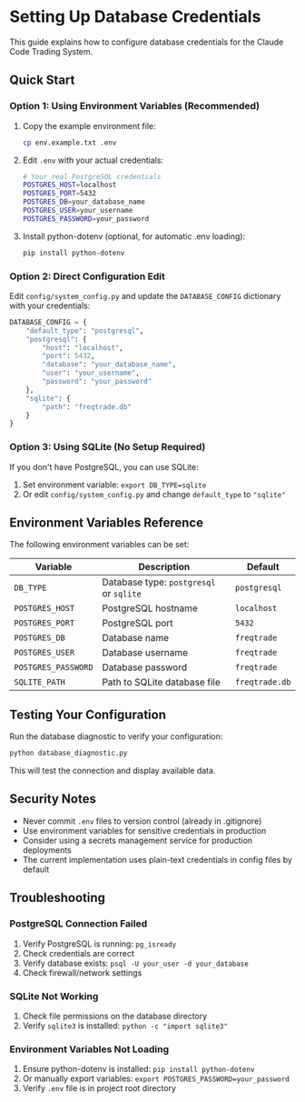 # Setting Up Database Credentials

This guide explains how to configure database credentials for the Claude Code Trading System.

## Quick Start

### Option 1: Using Environment Variables (Recommended)

1. Copy the example environment file:
   ```bash
   cp env.example.txt .env
   ```

2. Edit `.env` with your actual credentials:
   ```bash
   # Your real PostgreSQL credentials
   POSTGRES_HOST=localhost
   POSTGRES_PORT=5432
   POSTGRES_DB=your_database_name
   POSTGRES_USER=your_username
   POSTGRES_PASSWORD=your_password
   ```

3. Install python-dotenv (optional, for automatic .env loading):
   ```bash
   pip install python-dotenv
   ```

### Option 2: Direct Configuration Edit

Edit `config/system_config.py` and update the `DATABASE_CONFIG` dictionary with your credentials:

```python
DATABASE_CONFIG = {
    "default_type": "postgresql",
    "postgresql": {
        "host": "localhost",
        "port": 5432,
        "database": "your_database_name",
        "user": "your_username",
        "password": "your_password"
    },
    "sqlite": {
        "path": "freqtrade.db"
    }
}
```

### Option 3: Using SQLite (No Setup Required)

If you don't have PostgreSQL, you can use SQLite:

1. Set environment variable: `export DB_TYPE=sqlite`
2. Or edit `config/system_config.py` and change `default_type` to `"sqlite"`

## Environment Variables Reference

The following environment variables can be set:

| Variable | Description | Default |
|----------|-------------|---------|
| `DB_TYPE` | Database type: `postgresql` or `sqlite` | `postgresql` |
| `POSTGRES_HOST` | PostgreSQL hostname | `localhost` |
| `POSTGRES_PORT` | PostgreSQL port | `5432` |
| `POSTGRES_DB` | Database name | `freqtrade` |
| `POSTGRES_USER` | Database username | `freqtrade` |
| `POSTGRES_PASSWORD` | Database password | `freqtrade` |
| `SQLITE_PATH` | Path to SQLite database file | `freqtrade.db` |

## Testing Your Configuration

Run the database diagnostic to verify your configuration:

```bash
python database_diagnostic.py
```

This will test the connection and display available data.

## Security Notes

- Never commit `.env` files to version control (already in .gitignore)
- Use environment variables for sensitive credentials in production
- Consider using a secrets management service for production deployments
- The current implementation uses plain-text credentials in config files by default

## Troubleshooting

### PostgreSQL Connection Failed

1. Verify PostgreSQL is running: `pg_isready`
2. Check credentials are correct
3. Verify database exists: `psql -U your_user -d your_database`
4. Check firewall/network settings

### SQLite Not Working

1. Check file permissions on the database directory
2. Verify `sqlite3` is installed: `python -c "import sqlite3"`

### Environment Variables Not Loading

1. Ensure python-dotenv is installed: `pip install python-dotenv`
2. Or manually export variables: `export POSTGRES_PASSWORD=your_password`
3. Verify `.env` file is in project root directory

